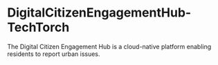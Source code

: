 # DigitalCitizenEngagementHub-TechTorch
 The Digital Citizen Engagement Hub is a cloud-native platform enabling residents to report  urban issues.
